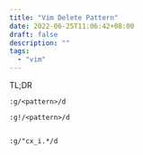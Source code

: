 ```yaml
---
title: "Vim Delete Pattern"
date: 2022-06-25T11:06:42+08:00
draft: false
description: ""
tags:
  - "vim"
---
```


TL;DR

```vim
:g/<pattern>/d

:g!/<pattern>/d


:g/"cx_i.*/d
```
